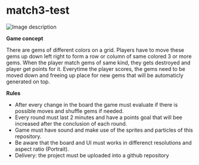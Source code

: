 # match3-test

![Image description](https://raw.githubusercontent.com/PlayKids/match3-test/master/ComboGif.gif?token=ACIXP4Y4NCTOIHSWPRWIE3C65JSLU)

**Game concept**

There are gems of different colors on a grid. Players have to move these gems up down left right to form a row or column of same colored 3 or more gems. When the player match gems of same kind, they gets destroyed and player get points for it. 
Everytime the player scores, the gems need to be moved down and freeing up place for new gems that will be automaticly generated on top.

**Rules**

- After every change in the board the game must evaluate if there is possible moves and shuffle gems if needed.
- Every round must last 2 minutes and have a points goal that will bee increased after the conclusion of each round.
- Game must have sound and make use of the sprites and particles of this repository. 
- Be aware that the board and UI must works in differenct resolutions and aspect ratio (Portrait).
- Delivery: the project must be uploaded into a github repository
